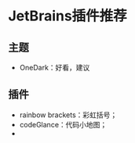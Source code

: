 # JetBrains插件推荐

## 主题

-   OneDark：好看，建议

## 插件

-   rainbow brackets：彩虹括号；
-   codeGlance：代码小地图；
-   